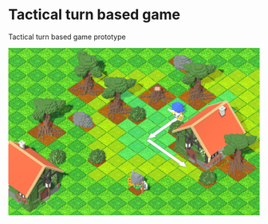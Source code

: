 # Tactical turn based game

Tactical turn based game prototype

![screenshot](Screenshots/Screenshot-01.png)
